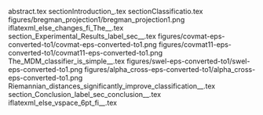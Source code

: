 abstract.tex
sectionIntroduction_.tex
sectionClassificatio.tex
figures/bregman_projection1/bregman_projection1.png
iflatexml_else_changes_fi_The__.tex
section_Experimental_Results_label_sec__.tex
figures/covmat-eps-converted-to1/covmat-eps-converted-to1.png
figures/covmat11-eps-converted-to1/covmat11-eps-converted-to1.png
The_MDM_classifier_is_simple__.tex
figures/swel-eps-converted-to1/swel-eps-converted-to1.png
figures/alpha_cross-eps-converted-to1/alpha_cross-eps-converted-to1.png
Riemannian_distances_significantly_improve_classification__.tex
section_Conclusion_label_sec_conclusion__.tex
iflatexml_else_vspace_6pt_fi__.tex

